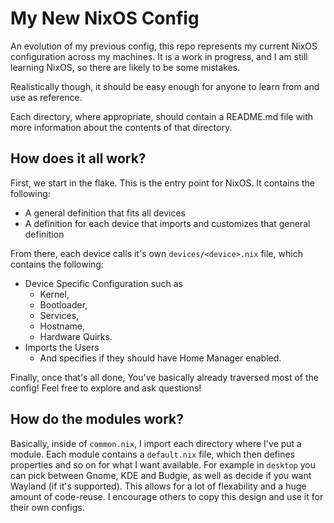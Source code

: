 # My New NixOS Config

An evolution of my previous config, this repo represents my current NixOS configuration across my machines. It is a work in progress, and I am still learning NixOS, so there are likely to be some mistakes.

Realistically though, it should be easy enough for anyone to learn from and use as reference.


Each directory, where appropriate, should contain a README.md file with more information about the contents of that directory.

## How does it all work?

First, we start in the flake. This is the entry point for NixOS. It contains the following:

 - A general definition that fits all devices
 - A definition for each device that imports and customizes that general definition

From there, each device calls it's own `devices/<device>.nix` file, which contains the following:

 - Device Specific Configuration such as 
   - Kernel, 
   - Bootloader, 
   - Services, 
   - Hostname,
   - Hardware Quirks.
 - Imports the Users
    - And specifies if they should have Home Manager enabled.

Finally, once that's all done, You've basically already traversed most of the config! Feel free to explore and ask questions!

## How do the modules work?

Basically, inside of `common.nix`, I import each directory where I've put a module. Each module contains a `default.nix` file, which then defines properties and so on for what I want available. For example in `desktop` you can pick between Gnome, KDE and Budgie, as well as decide if you want Wayland (if it's supported).
This allows for a lot of flexability and a huge amount of code-reuse. I encourage others to copy this design and use it for their own configs.